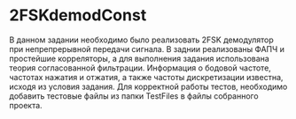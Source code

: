 # 2FSKdemodConst
В данном задании необходимо было реализовать 2FSK демодулятор при непрепрерывной передачи сигнала. В заднии реализованы ФАПЧ и простейшие корреляторы,
а для выполнения задания использована теория согласованной фильтрации. Информация о бодовой частоте, частотах нажатия и отжатия, а также частоты дискретизации
известна, исходя из условия задания.
Для корректной работы тестов, необходимо добавить тестовые файлы из папки TestFiles в файлы собранного проекта.
